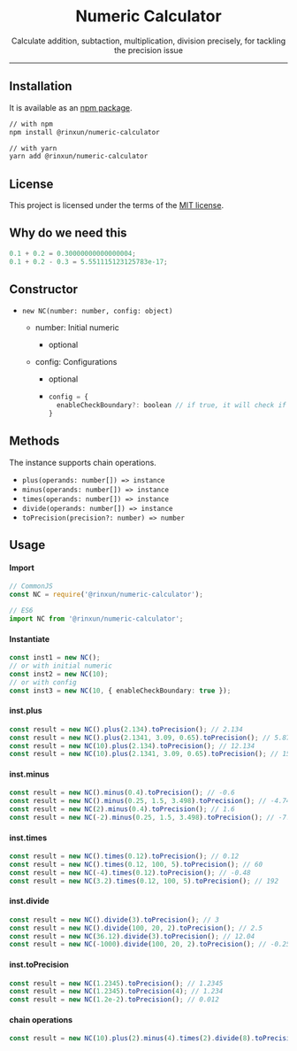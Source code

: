 <h1 align="center">Numeric Calculator</h1>

<p align="center">Calculate addition, subtaction, multiplication, division precisely, for tackling the precision issue</p>

---

<h2>Installation</h2>

It is available as an [npm package](https://www.npmjs.com/package/@rinxun/numeric-calculator).

```sh
// with npm
npm install @rinxun/numeric-calculator

// with yarn
yarn add @rinxun/numeric-calculator
```



<h2>License</h2>

This project is licensed under the terms of the [MIT license](https://github.com/rinxun/numeric-calculator/blob/main/LICENSE).



<h2>Why do we need this</h2>

```typescript
0.1 + 0.2 = 0.30000000000000004; 
0.1 + 0.2 - 0.3 = 5.551115123125783e-17;
```



<h2>Constructor</h2>

- `new NC(number: number, config: object)`

  - number: Initial numeric

    - optional

  - config: Configurations 

    - optional

    - ```js
      config = {
        enableCheckBoundary?: boolean // if true, it will check if the value is out of the safe boundary
      }
      ```



<h2>Methods</h2>

The instance supports chain operations.

- `plus(operands: number[]) => instance `
- `minus(operands: number[]) => instance`
- `times(operands: number[]) => instance`
- `divide(operands: number[]) => instance`
- `toPrecision(precision?: number) => number`



<h2>Usage</h2>

<h4>Import</h4>

```typescript
// CommonJS
const NC = require('@rinxun/numeric-calculator');

// ES6 
import NC from '@rinxun/numeric-calculator';
```



<h4>Instantiate</h4>

```typescript
const inst1 = new NC(); 
// or with initial numeric
const inst2 = new NC(10); 
// or with config
const inst3 = new NC(10, { enableCheckBoundary: true }); 
```



<h4>inst.plus</h4>

```typescript
const result = new NC().plus(2.134).toPrecision(); // 2.134
const result = new NC().plus(2.1341, 3.09, 0.65).toPrecision(); // 5.8741
const result = new NC(10).plus(2.134).toPrecision(); // 12.134
const result = new NC(10).plus(2.1341, 3.09, 0.65).toPrecision(); // 15.8741
```



<h4>inst.minus</h4>

```typescript
const result = new NC().minus(0.4).toPrecision(); // -0.6
const result = new NC().minus(0.25, 1.5, 3.498).toPrecision(); // -4.748
const result = new NC(2).minus(0.4).toPrecision(); // 1.6
const result = new NC(-2).minus(0.25, 1.5, 3.498).toPrecision(); // -7.248
```



<h4>inst.times</h4>

```typescript
const result = new NC().times(0.12).toPrecision(); // 0.12
const result = new NC().times(0.12, 100, 5).toPrecision(); // 60
const result = new NC(-4).times(0.12).toPrecision(); // -0.48
const result = new NC(3.2).times(0.12, 100, 5).toPrecision(); // 192
```



<h4>inst.divide</h4>

```typescript
const result = new NC().divide(3).toPrecision(); // 3
const result = new NC().divide(100, 20, 2).toPrecision(); // 2.5
const result = new NC(36.12).divide(3).toPrecision(); // 12.04
const result = new NC(-1000).divide(100, 20, 2).toPrecision(); // -0.25
```



<h4>inst.toPrecision</h4>

```typescript
const result = new NC(1.2345).toPrecision(); // 1.2345
const result = new NC(1.2345).toPrecision(4); // 1.234
const result = new NC(1.2e-2).toPrecision(); // 0.012
```



<h4>chain operations</h4>

```typescript
const result = new NC(10).plus(2).minus(4).times(2).divide(8).toPrecision(); // 2
```




